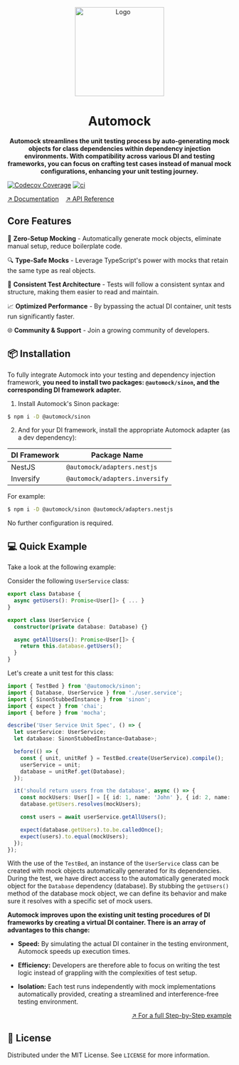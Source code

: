 <p align="center">
  <img width="200" src="https://raw.githubusercontent.com/omermorad/automock/master/logo.png" alt="Logo" />
</p>


<h1 align="center">Automock</h1>

<p align="center">
<strong>Automock streamlines the unit testing process by auto-generating mock objects for class dependencies within dependency
injection environments. With compatibility across various DI and testing frameworks, you can focus on
crafting test cases instead of manual mock configurations, enhancing your unit testing journey.</strong>
</p>

[![Codecov Coverage](https://img.shields.io/codecov/c/github/automock/automock/master.svg?style=flat-square)](https://codecov.io/gh/automock/automock)
[![ci](https://github.com/automock/automock/actions/workflows/set-coverage.yml/badge.svg?branch=master)](https://github.com/automock/automock/actions)

[↗️ Documentation](https://automock.dev/docs) &nbsp;&nbsp; [↗️ API Reference](https://automock.dev/api-reference)

## Core Features

🚀 **Zero-Setup Mocking** - Automatically generate mock objects, eliminate manual setup, reduce boilerplate code.

🔍 **Type-Safe Mocks** - Leverage TypeScript's power with mocks that retain the same type as real objects.

🔄 **Consistent Test Architecture** - Tests will follow a consistent syntax and structure, making them easier to read and maintain.

📈 **Optimized Performance** - By bypassing the actual DI container, unit tests run significantly faster.

🌐 **Community & Support** - Join a growing community of developers.

## :package: Installation

To fully integrate Automock into your testing and dependency injection framework, **you need to install two
packages: `@automock/sinon`, and the corresponding DI framework adapter.**

1. Install Automock's Sinon package:
```bash
$ npm i -D @automock/sinon
````

2. And for your DI framework, install the appropriate Automock adapter (as a dev dependency):

| DI Framework | Package Name                   |
|--------------|--------------------------------|
| NestJS       | `@automock/adapters.nestjs`    |
| Inversify    | `@automock/adapters.inversify` |

For example:
```bash
$ npm i -D @automock/sinon @automock/adapters.nestjs
```

No further configuration is required.

## :computer: Quick Example

Take a look at the following example:

Consider the following `UserService` class:

```typescript
export class Database {
  async getUsers(): Promise<User[]> { ... }
}

export class UserService {
  constructor(private database: Database) {}

  async getAllUsers(): Promise<User[]> {
    return this.database.getUsers();
  }
}
```

Let's create a unit test for this class:

```typescript
import { TestBed } from '@automock/sinon';
import { Database, UserService } from './user.service';
import { SinonStubbedInstance } from 'sinon';
import { expect } from 'chai';
import { before } from 'mocha';

describe('User Service Unit Spec', () => {
  let userService: UserService;
  let database: SinonStubbedInstance<Database>;

  before(() => {
    const { unit, unitRef } = TestBed.create(UserService).compile();
    userService = unit;
    database = unitRef.get(Database);
  });

  it('should return users from the database', async () => {
    const mockUsers: User[] = [{ id: 1, name: 'John' }, { id: 2, name: 'Jane' }];
    database.getUsers.resolves(mockUsers);

    const users = await userService.getAllUsers();

    expect(database.getUsers).to.be.calledOnce();
    expect(users).to.equal(mockUsers);
  });
});
```

With the use of the `TestBed`, an instance of the `UserService` class can be created with mock objects automatically
generated for its dependencies. During the test, we have direct access to the automatically generated mock object for
the `Database` dependency (database). By stubbing the `getUsers()` method of the database mock object, we can define
its behavior and make sure it resolves with a specific set of mock users.

**Automock improves upon the existing unit testing procedures of DI frameworks by creating a virtual DI container. There
is an array of advantages to this change:**

* **Speed:** By simulating the actual DI container in the testing environment, Automock speeds up execution times.

* **Efficiency:** Developers are therefore able to focus on writing the test logic instead of grappling with the
  complexities of test setup.

* **Isolation:** Each test runs independently with mock implementations automatically provided, creating a
  streamlined and interference-free testing environment.

<p align="right"><a href="https://automock.dev/docs/getting-started/examples">↗️ For a full Step-by-Step example</a></p>

## :scroll: License

Distributed under the MIT License. See `LICENSE` for more information.
